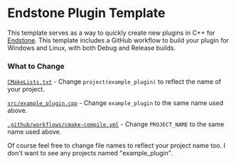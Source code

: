 # Endstone Plugin Template

This template serves as a way to quickly create new plugins in C++ for [Endstone](https://endstone.dev).
This template includes a GitHub workflow to build your plugin for Windows and Linux, with both Debug and Release builds.

### What to Change
[`CMakeLists.txt`](./CMakeLists.txt) - Change `project(example_plugin)` to reflect the name of your project.

[`src/example_plugin.cpp`](./src/example_plugin.cpp) - Change `example_plugin` to the same name used above.

[`.github/workflows/cmake-compile.yml`](./.github/workflows/cmake-compile.yml) - Change `PROJECT_NAME` to the same name used above.


Of course feel free to change file names to reflect your project name too. I don't want to see any projects named "example_plugin".
